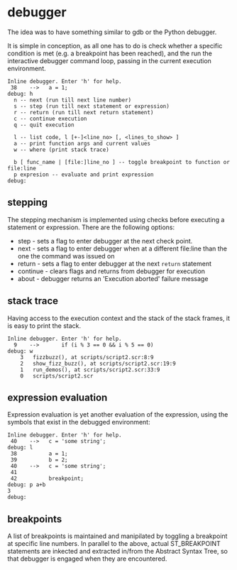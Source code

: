 # debugger

The idea was to have something similar to gdb or the Python debugger.

It is simple in conception, as all one has to do is check whether
a specific condition is met (e.g. a breakpoint has been reached),
and the run the interactive debugger command loop, 
passing in the current execution environment.

```
Inline debugger. Enter 'h' for help.
 38    -->   a = 1;
debug: h
  n -- next (run till next line number)
  s -- step (run till next statement or expression)
  r -- return (run till next return statement)
  c -- continue execution
  q -- quit execution

  l -- list code, l [+-]<line_no> [, <lines_to_show> ]
  a -- print function args and current values
  w -- where (print stack trace)

  b [ func_name | [file:]line_no ] -- toggle breakpoint to function or file:line
  p expresion -- evaluate and print expression
debug: 
```


## stepping

The stepping mechanism is implemented using checks 
before executing a statement or expression. 
There are the following options:

* step - sets a flag to enter debugger at the next check point.
* next - sets a flag to enter debugger when at a different file:line than the one the command was issued on
* return - sets a flag to enter debugger at the next `return` statement
* continue - clears flags and returns from debugger for execution
* about - debugger returns an 'Execution aborted' failure message

## stack trace

Having access to the execution context and the stack of the stack frames,
it is easy to print the stack.

```
Inline debugger. Enter 'h' for help.
  9    -->       if (i % 3 == 0 && i % 5 == 0)
debug: w
    3   fizzbuzz(), at scripts/script2.scr:8:9
    2   show_fizz_buzz(), at scripts/script2.scr:19:9
    1   run_demos(), at scripts/script2.scr:33:9
    0   scripts/script2.scr
```

## expression evaluation

Expression evaluation is yet another evaluation of the expression,
using the symbols that exist in the debugged environment:

```
Inline debugger. Enter 'h' for help.
 40    -->   c = 'some string';
debug: l
 38          a = 1;
 39          b = 2;
 40    -->   c = 'some string';
 41          
 42          breakpoint;
debug: p a+b
3
debug: 
```

## breakpoints

A list of breakpoints is maintained and manipilated by toggling 
a breakpoint at specific line numbers. In parallel to the above,
actual ST_BREAKPOINT statements are inkected and extracted in/from the 
Abstract Syntax Tree, so that debugger is engaged when they are encountered.
